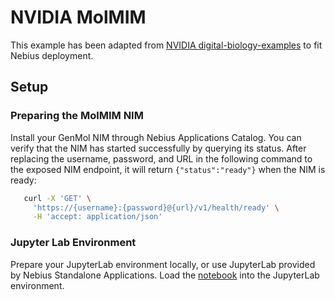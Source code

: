 # NVIDIA MolMIM

This example has been adapted from [NVIDIA digital-biology-examples](https://github.com/NVIDIA/digital-biology-examples/tree/main/examples/nims/molmim/MolMIMOracleControlledGeneration.ipynb) to fit Nebius deployment. 

## Setup

### Preparing the MolMIM NIM

Install your GenMol NIM through Nebius Applications Catalog. You can verify that the NIM has started successfully by querying its status. 
After replacing the username, password, and URL in the following command to the exposed NIM endpoint, it will return `{"status":"ready"}` when the NIM is ready:

```bash
   curl -X 'GET' \
     'https://{username}:{password}@{url}/v1/health/ready' \
     -H 'accept: application/json'
```

### Jupyter Lab Environment

Prepare your JupyterLab environment locally, or use JupyterLab provided by Nebius Standalone Applications. 
Load the [notebook](MolMIMOracleControlledGeneration.ipynb) into the JupyterLab environment. 
